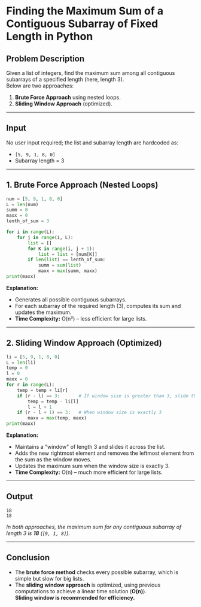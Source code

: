 # Finding the Maximum Sum of a Contiguous Subarray of Fixed Length in Python

## Problem Description

Given a list of integers, find the maximum sum among all contiguous subarrays of a specified length (here, length 3).  
Below are two approaches:
1. **Brute Force Approach** using nested loops.
2. **Sliding Window Approach** (optimized).

---

## Input

No user input required; the list and subarray length are hardcoded as:
- `[5, 9, 1, 8, 0]`
- Subarray length = 3

---

## 1. Brute Force Approach (Nested Loops)

```python
num = [5, 9, 1, 8, 0]
L = len(num) 
summ = 0 
maxx = 0 
lenth_of_sum = 3

for i in range(L):
    for j in range(i, L): 
        list = []
        for K in range(i, j + 1):  
            list = list + [num[K]] 
        if len(list) == lenth_of_sum:
            summ = sum(list) 
            maxx = max(summ, maxx) 
print(maxx)
```

**Explanation:**  
- Generates all possible contiguous subarrays.
- For each subarray of the required length (3), computes its sum and updates the maximum.
- **Time Complexity:** O(n²) – less efficient for large lists.

---

## 2. Sliding Window Approach (Optimized)

```python
li = [5, 9, 1, 8, 0]
L = len(li) 
temp = 0 
l = 0 
maxx = 0
for r in range(L): 
    temp = temp + li[r] 
    if (r - l) == 3:       # If window size is greater than 3, slide the window
        temp = temp - li[l] 
        l = l + 1 
    if (r - l + 1) == 3:   # When window size is exactly 3
        maxx = max(temp, maxx) 
print(maxx)
```

**Explanation:**  
- Maintains a "window" of length 3 and slides it across the list.
- Adds the new rightmost element and removes the leftmost element from the sum as the window moves.
- Updates the maximum sum when the window size is exactly 3.
- **Time Complexity:** O(n) – much more efficient for large lists.

---

## Output

```
18
18
```

*In both approaches, the maximum sum for any contiguous subarray of length 3 is **18** (`[9, 1, 8]`).*

---

## Conclusion

- The **brute force method** checks every possible subarray, which is simple but slow for big lists.
- The **sliding window approach** is optimized, using previous computations to achieve a linear time solution (**O(n)**).  
**Sliding window is recommended for efficiency.**